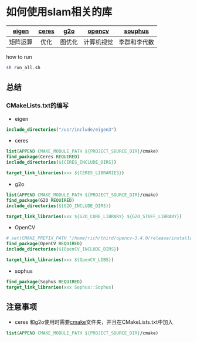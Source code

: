 # 如何使用slam相关的库

<div align="center">

| [eigen](https://github.com/liuqian62/lib_use/tree/main/eigen) | [ceres](https://github.com/liuqian62/lib_use/tree/main/ceres) | [g2o](https://github.com/liuqian62/lib_use/tree/main/g2o) | [opencv](https://github.com/liuqian62/lib_use/tree/main/opencv) | [souphus](https://github.com/liuqian62/lib_use/tree/main/sophus)|
| :---: | :---: |  :---: | :---: |:---: |
| 矩阵运算 | 优化 |图优化 | 计算机视觉|李群和李代数|
</div>

how to run 
```bash
sh run_all.sh
```
## 总结
### CMakeLists.txt的编写
* eigen

```cmake
include_directories("/usr/include/eigen3")
```
* ceres

```cmake
list(APPEND CMAKE_MODULE_PATH ${PROJECT_SOURCE_DIR}/cmake)
find_package(Ceres REQUIRED)
include_directories(${CERES_INCLUDE_DIRS})

target_link_libraries(xxx ${CERES_LIBRARIES})
```
* g2o

```cmake
list(APPEND CMAKE_MODULE_PATH ${PROJECT_SOURCE_DIR}/cmake)
find_package(G2O REQUIRED)
include_directories(${G2O_INCLUDE_DIRS})

target_link_libraries(xxx ${G2O_CORE_LIBRARY} ${G2O_STUFF_LIBRARY})
```
* OpenCV

```cmake
# set(CMAKE_PREFIX_PATH "/home/rich/third/opencv-3.4.0/release/installed/")
find_package(OpenCV REQUIRED)
include_directories(${OpenCV_INCLUDE_DIRS})

target_link_libraries(xxx ${OpenCV_LIBS})
```
* sophus
```cmake
find_package(Sophus REQUIRED)
target_link_libraries(xxx Sophus::Sophus)
```
## 注意事项
* ceres 和g2o使用时需要[cmake](https://github.com/liuqian62/lib_use/tree/main/ceres/cmake)文件夹，并且在CMakeLists.txt中加入
```cmake
list(APPEND CMAKE_MODULE_PATH ${PROJECT_SOURCE_DIR}/cmake)
```

